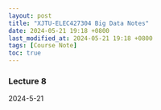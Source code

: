```yaml
---
layout: post
title: "XJTU-ELEC427304 Big Data Notes"
date: 2024-05-21 19:18 +0800
last_modified_at: 2024-05-21 19:18 +0800
tags: [Course Note]
toc: true
---
```

### Lecture 8
2024-5-21

